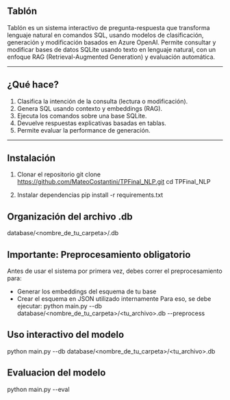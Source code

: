 ## Tablón

Tablón es un sistema interactivo de pregunta-respuesta que transforma lenguaje natural en comandos SQL, usando modelos de clasificación, generación y modificación basados en Azure OpenAI. Permite consultar y modificar bases de datos SQLite usando texto en lenguaje natural, con un enfoque RAG (Retrieval-Augmented Generation) y evaluación automática.

---

## ¿Qué hace?

1. Clasifica la intención de la consulta (lectura o modificación).
2. Genera SQL usando contexto y embeddings (RAG).
3. Ejecuta los comandos sobre una base SQLite.
4. Devuelve respuestas explicativas basadas en tablas.
5. Permite evaluar la performance de generación.

---

## Instalación

1. Clonar el repositorio
  git clone https://github.com/MateoCostantini/TPFinal_NLP.git
  cd TPFinal_NLP

2. Instalar dependencias
  pip install -r requirements.txt



## Organización del archivo .db
database/<nombre_de_tu_carpeta>/<archivo>.db


## Importante: Preprocesamiento obligatorio
Antes de usar el sistema por primera vez, debes correr el preprocesamiento para:
* Generar los embeddings del esquema de tu base
* Crear el esquema en JSON utilizado internamente
Para eso, se debe ejecutar:
  python main.py --db database/<nombre_de_tu_carpeta>/<tu_archivo>.db --preprocess


## Uso interactivo del modelo
  python main.py --db database/<nombre_de_tu_carpeta>/<tu_archivo>.db


## Evaluacion del modelo
  python main.py --eval


